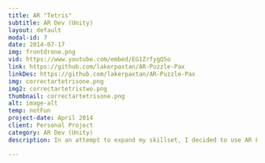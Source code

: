 ```yaml
---
title: AR "Tetris"
subtitle: AR Dev (Unity)
layout: default
modal-id: 7
date: 2014-07-17
img: frontdrone.png
vid: https://www.youtube.com/embed/EG1ZrfygQ5o
link: https://github.com/lakerpaxtan/AR-Puzzle-Pax
linkDes: https://github.com/lakerpaxtan/AR-Puzzle-Pax
img: correctartetrisone.png
img2: correctartetristwo.png
thumbnail: correctartetrisone.png
alt: image-alt
temp: notFun
project-date: April 2014
client: Personal Project
category: AR Dev (Unity)
description: In an attempt to expand my skillset, I decided to use AR Foundation (a Unity API designed to be compatible w/ both ARCore and ARKit) to port my VR Tetris game into AR. It was a challenging prospect and taught me a lot about the limits and capabilities of AR.

---
```

